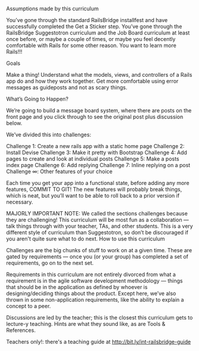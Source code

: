 Assumptions made by this curriculum

  You’ve gone through the standard RailsBridge installfest and have successfully completed the Get a Sticker step.
  You’ve gone through the RailsBridge Suggestotron curriculum and the Job Board curriculum at least once before, or maybe a couple of times, or maybe you feel decently comfortable with Rails for some other reason.
  You want to learn more Rails!!!

Goals

  Make a thing!
  Understand what the models, views, and controllers of a Rails app do and how they work together.
  Get more comfortable using error messages as guideposts and not as scary things.

What’s Going to Happen?

We’re going to build a message board system, where there are posts on the front page and you click through to see the original post plus discussion below.

We’ve divided this into challenges:

  Challenge 1: Create a new rails app with a static home page
  Challenge 2: Install Devise
  Challenge 3: Make it pretty with Bootstrap
  Challenge 4: Add pages to create and look at individual posts
  Challenge 5: Make a posts index page
  Challenge 6: Add replying
  Challenge 7: Inline replying on a post
  Challenge ∞: Other features of your choice

  Each time you get your app into a functional state, before adding any more features, COMMIT TO GIT! The new features will probably break things, which is neat, but you’ll want to be able to roll back to a prior version if necessary.

MAJORLY IMPORTANT NOTE: We called the sections challenges because they are challenging! This curriculum will be most fun as a collaboration — talk things through with your teacher, TAs, and other students. This is a very different style of curriculum than Suggestotron, so don’t be discouraged if you aren't quite sure what to do next.
How to use this curriculum

Challenges are the big chunks of stuff to work on at a given time. These are gated by requirements — once you (or your group) has completed a set of requirements, go on to the next set.

Requirements in this curriculum are not entirely divorced from what a requirement is in the agile software development methodology — things that should be in the application as defined by whoever is designing/deciding things about the product. Except here, we’ve also thrown in some non-application requirements, like the ability to explain a concept to a peer.

Discussions are led by the teacher; this is the closest this curriculum gets to lecture-y teaching.
Hints are what they sound like, as are Tools & References.

Teachers only!: there's a teaching guide at http://bit.ly/int-railsbridge-guide
